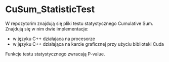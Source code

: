 # CuSum_StatisticTest
W repozytorim znajdują się pliki testu statystycznego Cumulative Sum.
Znajdują się w nim dwie implementacje:
- w języku C++ działajaca na procesorze
- w języku C++ działająca na karcie graficznej przy użyciu biblioteki Cuda  

Funkcje testu statystycznego zwracają P-value.
